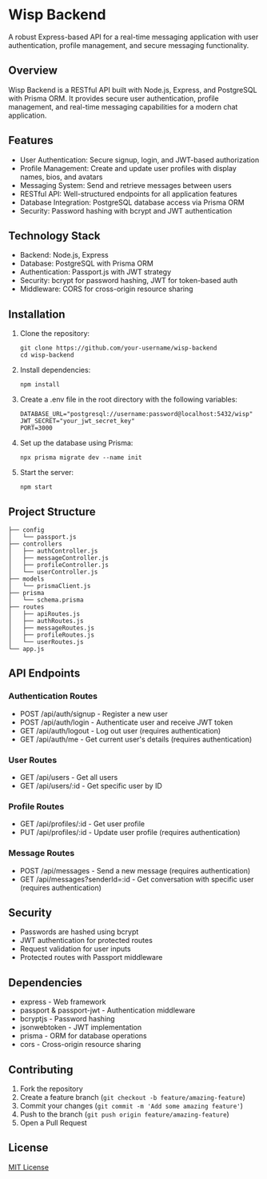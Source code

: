 # Wisp Backend
A robust Express-based API for a real-time messaging application with user authentication, profile management, and secure messaging functionality.

## Overview
Wisp Backend is a RESTful API built with Node.js, Express, and PostgreSQL with Prisma ORM. It provides secure user authentication, profile management, and real-time messaging capabilities for a modern chat application.

## Features
- User Authentication: Secure signup, login, and JWT-based authorization
- Profile Management: Create and update user profiles with display names, bios, and avatars
- Messaging System: Send and retrieve messages between users
- RESTful API: Well-structured endpoints for all application features
- Database Integration: PostgreSQL database access via Prisma ORM
- Security: Password hashing with bcrypt and JWT authentication

## Technology Stack
- Backend: Node.js, Express
- Database: PostgreSQL with Prisma ORM
- Authentication: Passport.js with JWT strategy
- Security: bcrypt for password hashing, JWT for token-based auth
- Middleware: CORS for cross-origin resource sharing

## Installation
1. Clone the repository:
   ```
   git clone https://github.com/your-username/wisp-backend
   cd wisp-backend
   ```

2. Install dependencies:
   ```
   npm install
   ```

3. Create a .env file in the root directory with the following variables:
   ```
   DATABASE_URL="postgresql://username:password@localhost:5432/wisp"
   JWT_SECRET="your_jwt_secret_key"
   PORT=3000
   ```

4. Set up the database using Prisma:
   ```
   npx prisma migrate dev --name init
   ```

5. Start the server:
   ```
   npm start
   ```

## Project Structure
```
├── config
│   └── passport.js
├── controllers
│   ├── authController.js
│   ├── messageController.js
│   ├── profileController.js
│   └── userController.js
├── models
│   └── prismaClient.js
├── prisma
│   └── schema.prisma
├── routes
│   ├── apiRoutes.js
│   ├── authRoutes.js
│   ├── messageRoutes.js
│   ├── profileRoutes.js
│   └── userRoutes.js
└── app.js
```

## API Endpoints

### Authentication Routes
- POST /api/auth/signup - Register a new user
- POST /api/auth/login - Authenticate user and receive JWT token
- GET /api/auth/logout - Log out user (requires authentication)
- GET /api/auth/me - Get current user's details (requires authentication)

### User Routes
- GET /api/users - Get all users
- GET /api/users/:id - Get specific user by ID

### Profile Routes
- GET /api/profiles/:id - Get user profile
- PUT /api/profiles/:id - Update user profile (requires authentication)

### Message Routes
- POST /api/messages - Send a new message (requires authentication)
- GET /api/messages?senderId=:id - Get conversation with specific user (requires authentication)

## Security
- Passwords are hashed using bcrypt
- JWT authentication for protected routes
- Request validation for user inputs
- Protected routes with Passport middleware

## Dependencies
- express - Web framework
- passport & passport-jwt - Authentication middleware
- bcryptjs - Password hashing
- jsonwebtoken - JWT implementation
- prisma - ORM for database operations
- cors - Cross-origin resource sharing

## Contributing
1. Fork the repository
2. Create a feature branch (`git checkout -b feature/amazing-feature`)
3. Commit your changes (`git commit -m 'Add some amazing feature'`)
4. Push to the branch (`git push origin feature/amazing-feature`)
5. Open a Pull Request

## License
[MIT License](LICENSE)
